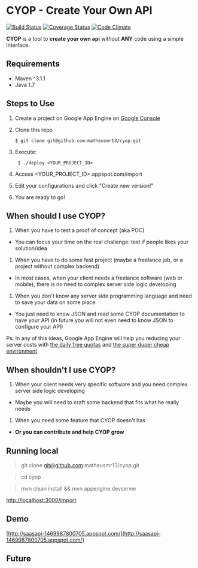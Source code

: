 # CYOP - Create Your Own API
[![Build Status](https://travis-ci.org/matheusmr13/cyop.svg?branch=master)](https://travis-ci.org/matheusmr13/cyop)
[![Coverage Status](https://coveralls.io/repos/github/matheusmr13/cyop/badge.svg?branch=master)](https://coveralls.io/github/matheusmr13/cyop?branch=master)
[![Code Climate](https://codeclimate.com/github/matheusmr13/cyop/badges/gpa.svg)](https://codeclimate.com/github/matheusmr13/cyop)

**CYOP** is a tool to **create your own api** without **ANY** code using a simple interface.

## Requirements

- Maven ^3.1.1
- Java 1.7

## Steps to Use

1. Create a project on Google App Engine on [Google Console](https://console.developers.google.com/)
1. Clone this repo

       $ git clone git@github.com:matheusmr13/cyop.git

1. Execute:

        $ ./deploy <YOUR_PROJECT_ID>

1. Access \<YOUR_PROJECT_ID\>.appspot.com/import
1. Edit your configurations and click "Create new version!"
1. You are ready to go!

## When should I use CYOP?

1. When you have to test a proof of concept (aka POC) 
  * You can focus your time on the real challenge: test if people likes your solution/idea
1. When you have to do some fast project (maybe a freelance job, or a project without complex backend)
  * In most cases, when your client needs a freelance software (web or mobile), there is no need to complex server side logic developing
1. When you don't know any server side programming language and need to save your data on some place
  * You just need to know JSON and read some CYOP documentation to have your API (in future you will not even need to know JSON to configure your API)

Ps: In any of this ideas, Google App Engine will help you reducing your server costs with [the daily free quotas](https://cloud.google.com/appengine/docs/quotas) and [the super duper cheap environment](https://cloud.google.com/appengine/pricing)

## When shouldn't I use CYOP?

1. When your client needs very specific software and you need complex server side logic developing
  * Maybe you will need to craft some backend that fits what he really needs
1. When you need some feature that CYOP doesn't has 
  * **Or you can contribute and help CYOP grow**
  
## Running local

> git clone git@github.com:matheusmr13/cyop.git

> cd cyop

> mvn clean install && mvn appengine:devserver

[http://localhost:3000/import](http://localhost:3000/import)

## Demo

[http://saasapi-1469987800705.appspot.com/](http://saasapi-1469987800705.appspot.com/)

## Future

